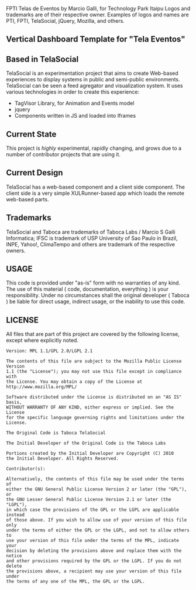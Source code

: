 FPTI Telas de Eventos
by Marcio Galli, for Technology Park Itaipu 
Logos and trademarks are of their respective owner. Examples of logos and names are PTI, FPTI, TelaSocial, jQuery, Mozilla, and others. 

## Vertical Dashboard Template for "Tela Eventos"

## Based in TelaSocial 

TelaSocial is an experimentation project that aims to create Web-based experiences to display systems in public and semi-public environments. TelaSocial can be seen a feed agregator and visualization system. It uses various technologies in order to create this experience: 

* TagVisor Library, for Animation and Events model 
* jquery 
* Components written in JS and loaded into Iframes 

## Current State

This project is *highly* experimental, rapidly changing, and grows due to a number of contributor projects that are using it. 

## Current Design 

TelaSocial has a web-based component and a client side component. The client side 
is a very simple XULRunner-based app which loads the remote web-based parts. 

## Trademarks 

TelaSocial and Taboca are trademarks of Taboca Labs / Marcio S Galli Informatica; 
IFSC is trademark of USP University of Sao Paulo in Brazil, INPE, Yahoo!,
ClimaTempo and others are trademark of the respective owners.

## USAGE 

This code is provided under "as-is" form with no warranties of any kind. The use
of this material ( code, documentation, everything ) is your responsibility. Under
no circumstances shall the original developer ( Taboca ) be liable for direct usage, 
indirect usage, or the inability to use this code. 

## LICENSE

All files that are part of this project are covered by the following
license, except where explicitly noted.

    Version: MPL 1.1/GPL 2.0/LGPL 2.1

    The contents of this file are subject to the Mozilla Public License Version
    1.1 (the "License"); you may not use this file except in compliance with
    the License. You may obtain a copy of the License at
    http://www.mozilla.org/MPL/

    Software distributed under the License is distributed on an "AS IS" basis,
    WITHOUT WARRANTY OF ANY KIND, either express or implied. See the License
    for the specific language governing rights and limitations under the
    License.

    The Original Code is Taboca TelaSocial 

    The Initial Developer of the Original Code is the Taboca Labs

    Portions created by the Initial Developer are Copyright (C) 2010
    the Initial Developer. All Rights Reserved.

    Contributor(s):

    Alternatively, the contents of this file may be used under the terms of
    either the GNU General Public License Version 2 or later (the "GPL"), or
    the GNU Lesser General Public License Version 2.1 or later (the "LGPL"),
    in which case the provisions of the GPL or the LGPL are applicable instead
    of those above. If you wish to allow use of your version of this file only
    under the terms of either the GPL or the LGPL, and not to allow others to
    use your version of this file under the terms of the MPL, indicate your
    decision by deleting the provisions above and replace them with the notice
    and other provisions required by the GPL or the LGPL. If you do not delete
    the provisions above, a recipient may use your version of this file under
    the terms of any one of the MPL, the GPL or the LGPL.
